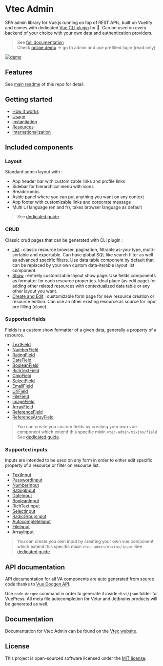 # Vtec Admin

SPA admin library for Vue.js running on top of REST APIs, built on Vuetify and comes with dedicated [Vue CLI plugin](https://npm.okami101.io/-/web/detail/vue-cli-plugin-vtec-admin) for 🚀. Can be used on every backend of your choice with your own data and authentication providers.

> See [full documentation](https://vtec.okami101.io)  
> Check [online demo](https://vtec-bookstore-demo.okami101.io) -> go to admin and use prefilled login (read only)  

[![demo](https://vtec.okami101.io/assets/screenshot.png)](https://vtec-bookstore-demo.okami101.io)

## Features

See [main readme](https://github.com/okami101/vtec-admin#features) of this repo for detail.

## Getting started

* [How it works](https://vtec.okami101.io/guide/)
* [Usage](https://vtec.okami101.io/guide/getting-started.html)
* [Instantiation](https://vtec.okami101.io/guide/admin.html)
* [Resources](https://vtec.okami101.io/guide/resources.html)
* [Internationalization](https://vtec.okami101.io/guide/i18n.html)

## Included components

### Layout

Standard admin layout with :

* App header bar with customizable links and profile links
* Sidebar for hierarchical menu with icons
* Breadcrumbs
* Aside panel where you can put anything you want on any context
* App footer with customizable links and corporate message
* Multi UI language (en and fr), takes browser language as default

> See [dedicated guide](https://vtec.okami101.io/guide/crud/layout.html).

### CRUD

Classic crud pages that can be generated with CLI plugin :

* [List](https://vtec.okami101.io/guide/crud/list.html) : classic resource browser, pagination, filtrable as-you-type, multi-sortable and exportable. Can have global SQL like search filter as well as advanced specific filters. Use data table component by default that can be replaced by your own custom data-iterable layout list component.
* [Show](https://vtec.okami101.io/guide/crud/show.html) : entirely customizable layout show page. Use fields components as formatter for each resource properties. Ideal place (as edit page) for adding other related resources with contextualized data table or any other layout you want.
* [Create and Edit](https://vtec.okami101.io/guide/crud/form.html) : customizable form page for new resource creation or resource edition. Can use an other existing resource as source for input pre filling (clone).

### Supported fields

Fields is a custom show formatter of a given data, generally a property of a resource.

* [TextField](https://vtec.okami101.io/guide/components/fields.html#text)
* [NumberField](https://vtec.okami101.io/guide/components/fields.html#number)
* [RatingField](https://vtec.okami101.io/guide/components/fields.html#rating)
* [DateField](https://vtec.okami101.io/guide/components/fields.html#date)
* [BooleanField](https://vtec.okami101.io/guide/components/fields.html#boolean)
* [RichTextField](https://vtec.okami101.io/guide/components/fields.html#rich-text)
* [ChipField](https://vtec.okami101.io/guide/components/fields.html#chip)
* [SelectField](https://vtec.okami101.io/guide/components/fields.html#select)
* [EmailField](https://vtec.okami101.io/guide/components/fields.html#email)
* [UrlField](https://vtec.okami101.io/guide/components/fields.html#url)
* [FileField](https://vtec.okami101.io/guide/components/fields.html#file)
* [ImageField](https://vtec.okami101.io/guide/components/fields.html#image)
* [ArrayField](https://vtec.okami101.io/guide/components/fields.html#array)
* [ReferenceField](https://vtec.okami101.io/guide/components/fields.html#reference)
* [ReferenceArrayField](https://vtec.okami101.io/guide/components/fields.html#reference-array)

> You can create you custom fields by creating your own vue component which extend this specific mixin `vtec-admin/mixins/field`
> See [dedicated guide](https://vtec.okami101.io/guide/components/fields.html).

### Supported inputs

Inputs are intended to be used on any form in order to either edit specific property of a resource or filter on resource list.

* [TextInput](https://vtec.okami101.io/guide/components/inputs.html#text)
* [PasswordInput](https://vtec.okami101.io/guide/components/inputs.html#password)
* [NumberInput](https://vtec.okami101.io/guide/components/inputs.html#number)
* [RatingInput](https://vtec.okami101.io/guide/components/inputs.html#rating)
* [DateInput](https://vtec.okami101.io/guide/components/inputs.html#date)
* [BooleanInput](https://vtec.okami101.io/guide/components/inputs.html#boolean)
* [RichTextInput](https://vtec.okami101.io/guide/components/inputs.html#rich-text)
* [SelectInput](https://vtec.okami101.io/guide/components/inputs.html#select)
* [RadioGroupInput](https://vtec.okami101.io/guide/components/inputs.html#radio-input)
* [AutocompleteInput](https://vtec.okami101.io/guide/components/inputs.html#autocomplete)
* [FileInput](https://vtec.okami101.io/guide/components/inputs.html#file)
* [ArrayInput](https://vtec.okami101.io/guide/components/inputs.html#array)

> You can create you own input by creating your own vue component which extend this specific mixin `vtec-admin/mixins/input`
> See [dedicated guide](https://vtec.okami101.io/guide/components/inputs.html).

## API documentation

API documentation for all VA components are auto generated from source code thanks to [Vue Docgen API](https://vue-styleguidist.github.io/docs/Docgen.html).

Use `node docgen` command in order to generate it inside `dist/json` folder for VuePress. All meta file autocompletion for Vetur and Jetbrains products will be generated as well.

## Documentation

Documentation for Vtec Admin can be found on the [Vtec website](https://vtec.okami101.io).

## License

This project is open-sourced software licensed under the [MIT license](https://adr1enbe4udou1n.mit-license.org).
